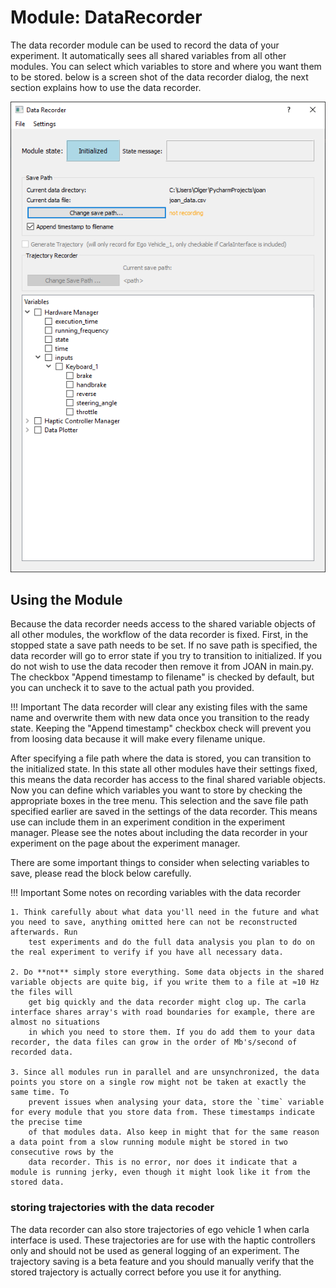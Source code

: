 # Module: DataRecorder

The data recorder module can be used to record the data of your experiment. It automatically sees all shared variables from all other modules. You can select 
which variables to store and where you want them to be stored. below is a screen shot of the data recorder dialog, the next section explains how to use the 
data recorder.

![Data recorder in stopped state](imgs/modules-datarecorder-initialized.png)

## Using the Module
Because the data recorder needs access to the shared variable objects of all other modules, the workflow of the data recorder is fixed. First, in the stopped 
state a save path needs to be set. If no save path is specified, the data recorder will go to error state if you try to transition to initialized. If you do 
not wish to use the data recoder then remove it from JOAN in main.py. The checkbox "Append timestamp to filename" is checked by default, but you can uncheck it 
to save to the actual path you provided.   

!!! Important
    The data recorder will clear any existing files with the same name and overwrite them with new data once you transition to the ready state. Keeping the 
    "Append timestamp" checkbox check will prevent you from loosing data because it will make every filename unique.
    
After specifying a file path where the data is stored, you can transition to the initialized state. In this state all other modules have their settings fixed,
this means the data recorder has access to the final shared variable objects. Now you can define which variables you want to store by checking the appropriate 
boxes in the tree menu. This selection and the save file path specified earlier are saved in the settings of the data recorder. This means use can include them 
in an experiment condition in the experiment manager. Please see the notes about including the data recorder in your experiment on the page about the experiment
 manager.
 
There are some important things to consider when selecting variables to save, please read the block below carefully.  

!!! Important
    Some notes on recording variables with the data recorder   
    
    1. Think carefully about what data you'll need in the future and what you need to save, anything omitted here can not be reconstructed afterwards. Run 
        test experiments and do the full data analysis you plan to do on the real experiment to verify if you have all necessary data.
    
    2. Do **not** simply store everything. Some data objects in the shared variable objects are quite big, if you write them to a file at ≈10 Hz the files will 
        get big quickly and the data recorder might clog up. The carla interface shares array's with road boundaries for example, there are almost no situations
        in which you need to store them. If you do add them to your data recorder, the data files can grow in the order of Mb's/second of recorded data.
    
    3. Since all modules run in parallel and are unsynchronized, the data points you store on a single row might not be taken at exactly the same time. To 
        prevent issues when analysing your data, store the `time` variable for every module that you store data from. These timestamps indicate the precise time
        of that modules data. Also keep in might that for the same reason a data point from a slow running module might be stored in two consecutive rows by the 
        data recorder. This is no error, nor does it indicate that a module is running jerky, even though it might look like it from the stored data.    


### storing trajectories with the data recoder
The data recorder can also store trajectories of ego vehicle 1 when carla interface is used. These trajectories are for use with the haptic controllers only
and should not be used as general logging of an experiment. The trajectory saving is a beta feature and you should manually verify that the stored trajectory 
is actually correct before you use it for anything.    
